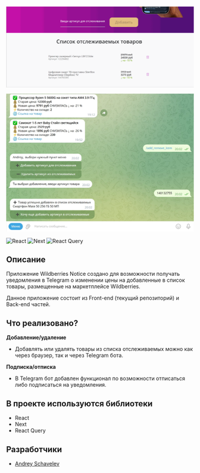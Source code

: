 <p align="center">
      <img src="https://github.com/DreamLife37/Next.js_Project_Wildberries_Notice/blob/main/Wb.gif" width="726">
</p>

<p align="center">
      <img src="https://github.com/DreamLife37/Next.js_Project_Wildberries_Notice/blob/main/WbTelegram.jpg" width="726">
</p>

![React](https://img.shields.io/badge/react-%2320232a.svg?style=for-the-badge&logo=react&logoColor=%2361DAFB)
![Next](https://img.shields.io/badge/next.js-000000?style=for-the-badge&logo=nextdotjs&logoColor=white)
![React Query](https://img.shields.io/badge/React_Query-FF4154?style=for-the-badge&logo=React_Query&logoColor=white)

## Описание

Приложение Wildberries Notice создано для возможности получать уведомления в Telegram о изменении цены на добавленные в список товары, размещенные на маркетплейсе Wildberries.

Данное приложение состоит из Front-end (текущий репозиторий) и Back-end частей.

## Что реализовано?

**Добавление/удаление**
- Добавлять или удалять товары из списка отслеживаемых можно как через браузер, так и через Telegram бота.

**Подписка/отписка**
- В Telegram бот добавлен функционал по возможности отписаться либо подписаться на уведомления.

## В проекте используются библиотеки
- React
- Next
- React Query

## Разработчики

- [Andrey Schavelev](https://github.com/DreamLife37)


